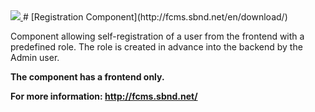 <a href="http://fcms.sbnd.net">
  <img src="http://fcms.sbnd.net/upload/logo.png">
</a>
# [Registration Component](http://fcms.sbnd.net/en/download/) 


Component allowing self-registration of a user from the frontend with a predefined role. The role is created in advance into the backend by the Admin user. 

**The component has a frontend only.**

**For more information: http://fcms.sbnd.net/**
